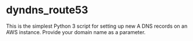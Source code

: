 # dyndns_route53
This is the simplest Python 3 script for setting up new A DNS records on an AWS instance.
Provide your domain name as a parameter.

